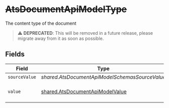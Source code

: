 # ~~AtsDocumentApiModelType~~

The content type of the document

> :warning: **DEPRECATED**: This will be removed in a future release, please migrate away from it as soon as possible.


## Fields

| Field                                                                                     | Type                                                                                      | Required                                                                                  | Description                                                                               |
| ----------------------------------------------------------------------------------------- | ----------------------------------------------------------------------------------------- | ----------------------------------------------------------------------------------------- | ----------------------------------------------------------------------------------------- |
| `sourceValue`                                                                             | *shared.AtsDocumentApiModelSchemasSourceValue*                                            | :heavy_minus_sign:                                                                        | N/A                                                                                       |
| `value`                                                                                   | [shared.AtsDocumentApiModelValue](../../../sdk/models/shared/atsdocumentapimodelvalue.md) | :heavy_minus_sign:                                                                        | The category of the file                                                                  |